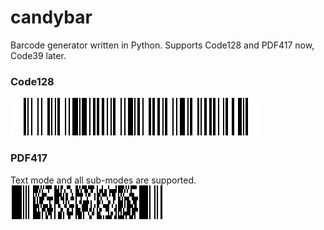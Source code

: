 # candybar
Barcode generator written in Python. Supports Code128 and PDF417 now, Code39 later.
### Code128
![Code128](/tests/test1.png)

### PDF417
Text mode and all sub-modes are supported.
![PDF417](/tests/test_pdf_417_1.png)
